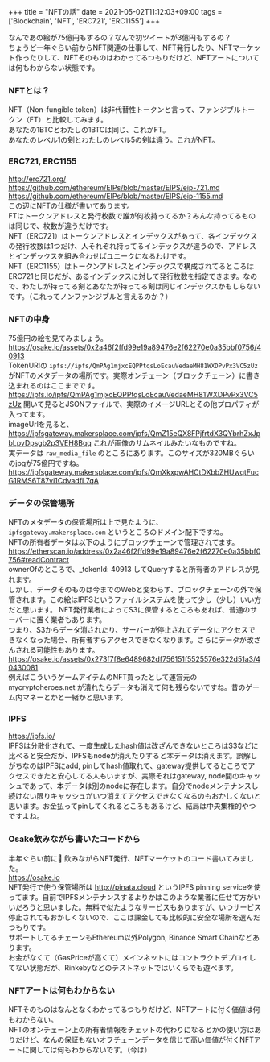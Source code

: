 +++
title = "NFTの話"
date = 2021-05-02T11:12:03+09:00
tags = ['Blockchain', 'NFT', 'ERC721', 'ERC1155']
+++

なんであの絵が75億円もするの？なんで初ツイートが3億円もするの？  
ちょうど一年ぐらい前からNFT関連の仕事して、NFT発行したり、NFTマーケット作ったりして、NFTそのものはわかってるつもりだけど、NFTアートについては何もわからない状態です。

### NFTとは？
NFT（Non-fungible token）は非代替性トークンと言って、ファンジブルトークン（FT）と比較してみます。  
あなたの1BTCとわたしの1BTCは同じ、これがFT。  
あなたのレベル1の剣とわたしのレベル5の剣は違う。これがNFT。  

### ERC721, ERC1155
http://erc721.org/  
https://github.com/ethereum/EIPs/blob/master/EIPS/eip-721.md  
https://github.com/ethereum/EIPs/blob/master/EIPS/eip-1155.md  
この辺にNFTの仕様が書いてあります。  
FTはトークンアドレスと発行枚数で誰が何枚持ってるか？みんな持ってるものは同じで、枚数が違うだけです。  
NFT（ERC721）はトークンアドレスとインデックスがあって、各インデックスの発行枚数は1つだけ、人それぞれ持ってるインデックスが違うので、アドレスとインデックスを組み合わせばユニークになるわけです。  
NFT（ERC1155）はトークンアドレスとインデックスで構成されてるところはERC721と同じだが、あるインデックスに対して発行枚数を指定できます。なので、わたしが持ってる剣とあなたが持ってる剣は同じインデックスかもしらないです。（これってノンファンジブルと言えるのか？）

### NFTの中身
75億円の絵を見てみましょう。  
https://osake.io/assets/0x2a46f2ffd99e19a89476e2f62270e0a35bbf0756/40913  
TokenURIの `ipfs://ipfs/QmPAg1mjxcEQPPtqsLoEcauVedaeMH81WXDPvPx3VC5zUz` がNFTのメタデータの場所です。実際オンチェーン（ブロックチェーン）に書き込まれるのはここまでです。
https://ipfs.io/ipfs/QmPAg1mjxcEQPPtqsLoEcauVedaeMH81WXDPvPx3VC5zUz
開いて見るとJSONファイルで、実際のイメージURLとその他プロパティが入ってます。  
imageUrlを見ると、 https://ipfsgateway.makersplace.com/ipfs/QmZ15eQX8FPjfrtdX3QYbrhZxJpbLpvDpsgb2p3VEH8Bqq これが画像のサムネイルみたいなものですね。  
実データは `raw_media_file` のところにあります。このサイズが320MBぐらいのjpgが75億円ですね。
https://ipfsgateway.makersplace.com/ipfs/QmXkxpwAHCtDXbbZHUwqtFucG1RMS6T87vi1CdvadfL7qA

### データの保管場所
NFTのメタデータの保管場所は上で見たように、 `ipfsgateway.makersplace.com` というところのドメイン配下ですね。  
NFTの所有者データは以下のようにブロックチェーンで管理されてます。  
https://etherscan.io/address/0x2a46f2ffd99e19a89476e2f62270e0a35bbf0756#readContract  
ownerOfのところで、_tokenId: 40913 してQueryすると所有者のアドレスが見れます。  
しかし、データそのものは今までのWebと変わらず、ブロックチェーンの外で保管されます。この絵はIPFSというファイルシステムを使って少し（少し）いい方だと思います。
NFT発行業者によってS3に保管するところもあれば、普通のサーバーに置く業者もあります。  
つまり、S3からデータ消されたり、サーバーが停止されてデータにアクセスできなくなった場合、所有者すらアクセスできなくなります。さらにデータが改ざんされる可能性もあります。
https://osake.io/assets/0x273f7f8e6489682df756151f5525576e322d51a3/40430081  
例えばこういうゲームアイテムのNFT買ったとして運営元の mycryptoheroes.net が潰れたらデータも消えて何も残らないですね。昔のゲーム内マネーとかと一緒かと思います。

### IPFS
https://ipfs.io/  
IPFSは分散化されて、一度生成したhash値は改ざんできないところはS3などに比べると安全だが、IPFSもnodeが消えたりすると本データは消えます。誤解しがちなのはIPFSにadd, pinしてhash値取れて、gateway提供してるところでアクセスできたと安心してる人もいますが、実際それはgateway, node間のキャッシュであって、本データは別のnodeに存在します。自分でnodeメンテナンスし続けない限りキャッシュがいつ消えてアクセスできなくなるのもおかしくないと思います。お金払ってpinしてくれるところもあるけど、結局は中央集権的やつですよね。

### Osake飲みながら書いたコードから
半年ぐらい前に🍺 飲みながらNFT発行、NFTマーケットのコード書いてみました。  
https://osake.io   
NFT発行で使う保管場所は http://pinata.cloud というIPFS pinning serviceを使ってます。自前でIPFSメンテナンスするよりかはこのような業者に任せて方がいいだろうと思いました。無料で似たようなサービスもありますが、いつサービス停止されてもおかしくないので、ここは課金しても比較的に安全な場所を選んだつもりです。  
サポートしてるチェーンもEthereum以外Polygon, Binance Smart Chainなどあります。  
お金がなくて（GasPriceが高くて）メインネットにはコントラクトデプロイしてない状態だが、Rinkebyなどのテストネットではいくらでも遊べます。

### NFTアートは何もわからない
NFTそのものはなんとなくわかってるつもりだけど、NFTアートに付く価値は何もわからない。  
NFTのオンチェーン上の所有者情報をチェットの代わりになるとかの使い方はありだけど、なんの保証もないオフチェーンデータを信じて高い価値が付くNFTアートに関しては何もわからないです。（今は）
